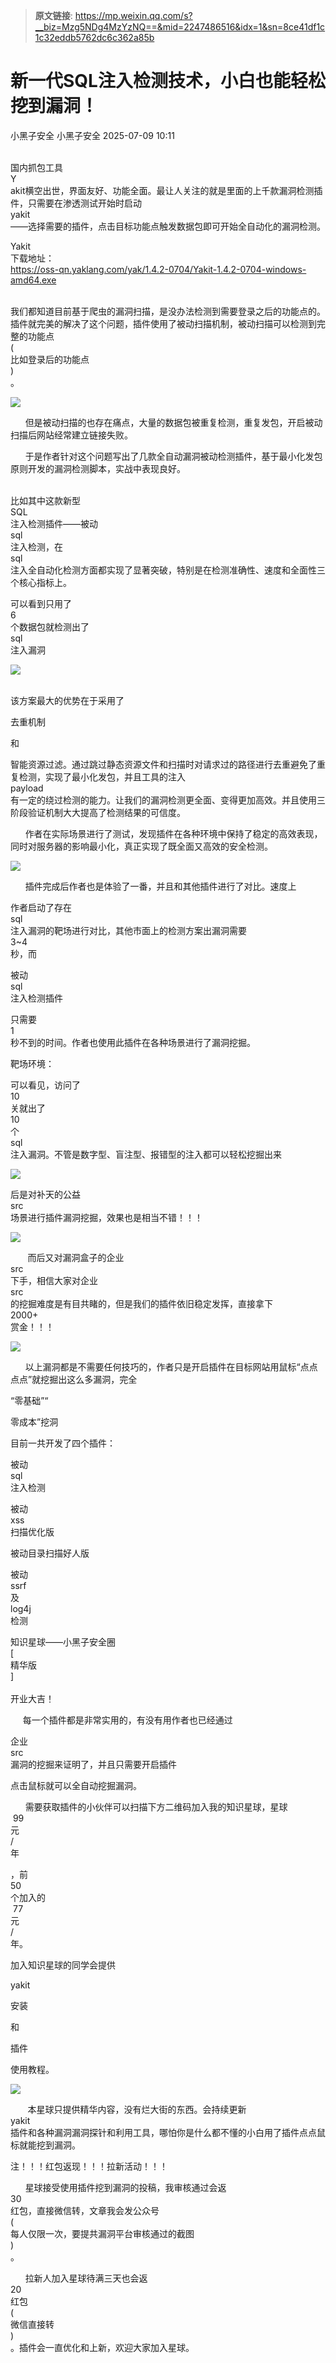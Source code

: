 > **原文链接**: https://mp.weixin.qq.com/s?__biz=Mzg5NDg4MzYzNQ==&mid=2247486516&idx=1&sn=8ce41df1c1c32eddb5762dc6c362a85b

#  新一代SQL注入检测技术，小白也能轻松挖到漏洞！  
小黑子安全  小黑子安全   2025-07-09 10:11  
  
        
国内抓包工具  
Y  
akit横空出世，界面友好、功能全面。最让人关注的就是里面的上千款漏洞检测插件，只需要在渗透测试开始时启动  
yakit  
——选择需要的插件，点击目标功能点触发数据包即可开始全自动化的漏洞检测。  
  
Yakit  
下载地址：  
https://oss-qn.yaklang.com/yak/1.4.2-0704/Yakit-1.4.2-0704-windows-amd64.exe  
  
        
我们都知道目前基于爬虫的漏洞扫描，是没办法检测到需要登录之后的功能点的。插件就完美的解决了这个问题，插件使用了被动扫描机制，被动扫描可以检测到完整的功能点  
(  
比如登录后的功能点  
)  
。  
  
![](https://mmbiz.qpic.cn/sz_mmbiz_png/b9ibb0kbHCIm5k1X78s2znNtbzcNj7LzQ0M9MyJGaMQLw1OpjSUrb8YqsacicSibmPCkerf6URS7eAnibEYthP6IuQ/640?wx_fmt=png&from=appmsg "")  
  
      但是被动扫描的也存在痛点，大量的数据包被重复检测，重复发包，开启被动扫描后网站经常建立链接失败。  
  
      于是作者针对这个问题写出了几款全自动漏洞被动检测插件，基于最小化发包原则开发的漏洞检测脚本，实战中表现良好。  
  
        
比如其中这款新型  
SQL  
注入检测插件——被动  
sql  
注入检测，在  
sql  
注入全自动化检测方面都实现了显著突破，特别是在检测准确性、速度和全面性三个核心指标上。  
  
可以看到只用了  
6  
个数据包就检测出了  
sql  
注入漏洞  
  
![](https://mmbiz.qpic.cn/sz_mmbiz_png/b9ibb0kbHCIm5k1X78s2znNtbzcNj7LzQmEcQL6MNDpO8ubak87HMHMLdzv2SJrc5gI9XS9tOicDChibgBdofTIicQ/640?wx_fmt=png&from=appmsg "")  
  
        
该方案最大的优势在于采用了  
  
去重机制  
  
和  
  
智能资源过滤。通过跳过静态资源文件和扫描时对请求过的路径进行去重避免了重复检测，实现了最小化发包，并且工具的注入  
payload  
有一定的绕过检测的能力。让我们的漏洞检测更全面、变得更加高效。并且使用三阶段验证机制大大提高了检测结果的可信度。  
  
      作者在实际场景进行了测试，发现插件在各种环境中保持了稳定的高效表现，同时对服务器的影响最小化，真正实现了既全面又高效的安全检测。  
  
![](https://mmbiz.qpic.cn/sz_mmbiz_png/b9ibb0kbHCIm5k1X78s2znNtbzcNj7LzQ37aVQNUojDiaIKx634oPrLKgGOAYOrUDdJcFJxJnIekniachWjRB4CDg/640?wx_fmt=png&from=appmsg "")  
  
      插件完成后作者也是体验了一番，并且和其他插件进行了对比。速度上  
  
作者启动了存在  
sql  
注入漏洞的靶场进行对比，其他市面上的检测方案出漏洞需要  
3~4  
秒，而  
  
被动  
sql  
注入检测插件  
  
只需要  
1  
秒不到的时间。作者也使用此插件在各种场景进行了漏洞挖掘。  
  
靶场环境：  
  
可以看见，访问了  
10  
关就出了  
10  
个  
sql  
注入漏洞。不管是数字型、盲注型、报错型的注入都可以轻松挖掘出来  
  
![](https://mmbiz.qpic.cn/sz_mmbiz_png/b9ibb0kbHCIm5k1X78s2znNtbzcNj7LzQ0GZgibiafSB8GeXrkNibAYMTrMujpvJGpblZvBHNmoesiaezWODSKG3NGQ/640?wx_fmt=png&from=appmsg "")  
  
后是对补天的公益  
src  
场景进行插件漏洞挖掘，效果也是相当不错！！！  
  
![](https://mmbiz.qpic.cn/sz_mmbiz_png/b9ibb0kbHCIm5k1X78s2znNtbzcNj7LzQVKOQeQiblhQMBKAtmC7XaTmfsTWSG2SSr3f5PRJew2bj0CKyKg2ibqicw/640?wx_fmt=png&from=appmsg "")  
  
       而后又对漏洞盒子的企业  
src  
下手，相信大家对企业  
src  
的挖掘难度是有目共睹的，但是我们的插件依旧稳定发挥，直接拿下  
2000+  
赏金！！！  
  
![](https://mmbiz.qpic.cn/sz_mmbiz_png/b9ibb0kbHCIm5k1X78s2znNtbzcNj7LzQZqerqQsic5cPicYUa7DKnjGaKfqV2O7qMZbEaRFOj9pHQDz5bHPrHWXg/640?wx_fmt=png&from=appmsg "")  
  
      以上漏洞都是不需要任何技巧的，作者只是开启插件在目标网站用鼠标“点点点点”就挖掘出这么多漏洞，完全  
  
“零基础”“  
  
零成本”挖洞  
  
目前一共开发了四个插件：  
  
被动  
sql  
注入检测  
  
被动  
xss  
扫描优化版  
  
被动目录扫描好人版  
  
被动  
ssrf  
及  
log4j  
检测  
  
知识星球——小黑子安全圈  
[  
精华版  
]  
    
开业大吉！  
  
     每一个插件都是非常实用的，有没有用作者也已经通过  
  
企业  
src   
漏洞的挖掘来证明了，并且只需要开启插件  
  
点击鼠标就可以全自动挖掘漏洞。  
  
      需要获取插件的小伙伴可以扫描下方二维码加入我的知识星球，星球  
 99  
元  
/  
年  
  
，前  
50  
个加入的  
 77  
元  
/  
年。  
  
加入知识星球的同学会提供  
  
yakit  
  
安装  
  
和  
  
插件  
  
使用教程。  
  
![](https://mmbiz.qpic.cn/sz_mmbiz_jpg/b9ibb0kbHCIm5k1X78s2znNtbzcNj7LzQq1vDdwSicwRG9hQjdkG9NTmG4aynicDNGtzdDysUiaxwjvbJXfud2Sia7g/640?wx_fmt=jpeg&from=appmsg "")  
  
       本星球只提供精华内容，没有烂大街的东西。会持续更新  
yakit  
插件和各种漏洞漏洞探针和利用工具，哪怕你是什么都不懂的小白用了插件点点鼠标就能挖到漏洞。  
  
注！！！红包返现！！！拉新活动！！！  
  
      星球接受使用插件挖到漏洞的投稿，我审核通过会返  
30  
红包，直接微信转，文章我会发公众号  
(  
每人仅限一次，要提共漏洞平台审核通过的截图  
)  
。  
  
      拉新人加入星球待满三天也会返  
20  
红包  
(  
微信直接转  
)  
。插件会一直优化和上新，欢迎大家加入星球。  
  
  
